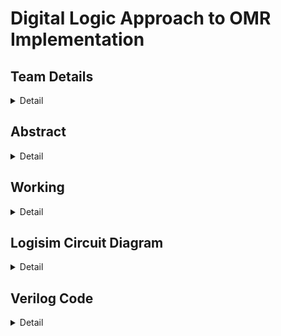 # Digital Logic Approach to OMR Implementation

<!-- First Section -->
## Team Details
<details>
  <summary>Detail</summary>

  Semester: 3rd Semester, BTech CSE

  Section: S1

  Member-1: Atharva Atul Rege 231CS114 atharvaatulrege.231cs114@nitk.edu.in

  Member-2: B Sriram 231CS116 bsriram.231cs116@nitk.edu.in

  Member-3: Shreyas Lal  231CS156 shreyaslal.231cs156@nitk.edu.in
</details>

<!-- Second Section -->
## Abstract
<details>
  <summary>Detail</summary>

### Motivation
The world is increasingly driven by automated systems, from industry to education, where accuracy, speed, and efficiency are paramount. Similarly, in modern education, a fast, accurate, and automated evaluation of multiple-choice questions (MCQs) is essential to managing large-scale assessments efficiently. Manual grading is both time-consuming and prone to errors. Inspired by this challenge, we set out to build an Optical Mark Recognition (OMR) machine using digital logic that is not only precise and efficient but also cost-effective. Our motivation stems from the desire to create a practical solution that can be easily implemented in educational institutions with limited resources, providing them with a reliable tool for automating the grading process.

### Problem Statement
The traditional and manual evaluation of hundreds or thousands of OMR answer sheets leads to delays and increased chances of human error, particularly in large-scale examinations. Existing solutions, though effective, are often expensive or too complex for smaller institutions to adopt. Our goal is to design a small-scale and hardware-based OMR machine using basic digital logic circuits, capable of scanning the answer sheets, comparing the responses with pre-stored solutions, and grading the student responses in real-time. Our system will display the total score, factoring in negative marking, ensuring an immediate and accurate evaluation.

### Features
- **Digital Memory Storage:** Correct answers are stored in D flip-flops, allowing the machine to retain reference answers for each question and enabling fast, real-time comparisons with scanned responses. The stored answers can also be easily reset or updated, providing flexibility for new sets of exams or corrections.

- **Small-Scale OMR Scanner:** A built-in scanner unit allows the user to insert a hardcopy OMR sheet, where the system uses light-dependent resistors (LDRs) to detect marked answers. This scanned data is processed sequentially, question by question.

- **Multiplexing for Question Handling:** A 16-to-1 multiplexer is used to select the correct stored answer from memory based on the question number, enabling seamless transitions during the scanning process.

- **Real-Time Comparison and Evaluation:** The scanned answers are compared to the stored correct answers using a digital comparator. For each correct match, a BCD counter tracks the score, incrementing the total. 

- **Negative Marking:** We use two counters: one to track correctly answered questions and another to track incorrect answers. The final score is then calculated by factoring in both positive points for correct answers and deductions for incorrect ones, ensuring an accurate total score.

- **Instant Result Display:** After the scanning process is complete, the total score and the positive score obtained by the student are displayed on seven-segment displays, providing immediate feedback on the student’s performance.

This project combines the simplicity of digital logic with practical hardware design, offering a fully functional OMR machine capable of scanning and evaluating hardcopy answer sheets. With its affordable and scalable design, this solution is well-suited for educational institutions looking for a reliable and efficient way to automate MCQ grading.

### Block Diagram

![Block Diagram](https://github.com/user-attachments/assets/22be5cba-bfe5-49bf-a465-d84a24e0d4fe)




</details>

<!-- Third Section -->
## Working
<details>
  <summary>Detail</summary>

  > Explain the working of your model with the help of a functional table (compulsory) followed by the flowchart.
</details>

<!-- Fourth Section -->
## Logisim Circuit Diagram
<details>
  <summary>Detail</summary>

  > Update a neat logisim circuit diagram
</details>

<!-- Fifth Section -->
## Verilog Code
<details>
  <summary>Detail</summary>

  > Neatly update the Verilog code in code style only.
</details>



